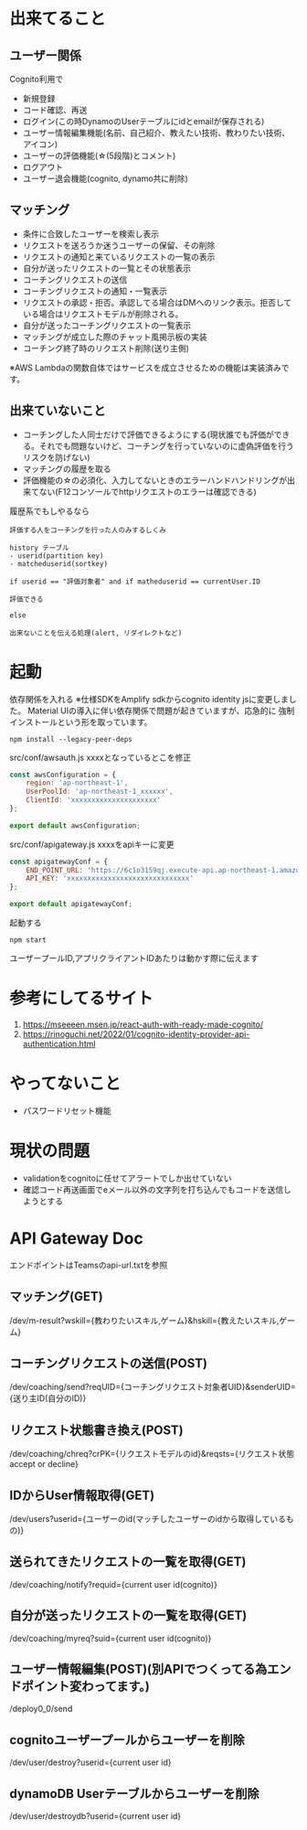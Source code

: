 # 出来てること
## ユーザー関係
Cognito利用で
- 新規登録
- コード確認、再送
- ログイン(この時DynamoのUserテーブルにidとemailが保存される)
- ユーザー情報編集機能(名前、自己紹介、教えたい技術、教わりたい技術、アイコン)
- ユーザーの評価機能(☆(5段階)とコメント)
- ログアウト
- ユーザー退会機能(cognito, dynamo共に削除)

## マッチング
- 条件に合致したユーザーを検索し表示
- リクエストを送ろうか迷うユーザーの保留、その削除
- リクエストの通知と来ているリクエストの一覧の表示
- 自分が送ったリクエストの一覧とその状態表示
- コーチングリクエストの送信
- コーチングリクエストの通知・一覧表示
- リクエストの承認・拒否。承認してる場合はDMへのリンク表示。拒否している場合はリクエストモデルが削除される。
- 自分が送ったコーチングリクエストの一覧表示
- マッチングが成立した際のチャット風掲示板の実装
- コーチング終了時のリクエスト削除(送り主側)

※AWS Lambdaの関数自体ではサービスを成立させるための機能は実装済みです。

## 出来ていないこと
- コーチングした人同士だけで評価できるようにする(現状誰でも評価ができる。それでも問題ないけど、コーチングを行っていないのに虚偽評価を行うリスクを防げない)
- マッチングの履歴を取る
- 評価機能の☆の必須化、入力してないときのエラーハンドハンドリングが出来てない(F12コンソールでhttpリクエストのエラーは確認できる)


履歴系でもしやるなら
```
評価する人をコーチングを行った人のみするしくみ

history テーブル
- userid(partition key)
- matcheduserid(sortkey)

if userid == "評価対象者" and if matheduserid == currentUser.ID

評価できる

else

出来ないことを伝える処理(alert, リダイレクトなど)
```


# 起動
依存関係を入れる
※仕様SDKをAmplify sdkからcognito identity jsに変更しました。
Material UIの導入に伴い依存関係で問題が起きていますが、応急的に
強制インストールという形を取っています。

```
npm install --legacy-peer-deps 
```

src/conf/awsauth.js xxxxとなっているとこを修正

```js
const awsConfiguration = {
    region: 'ap-northeast-1',
    UserPoolId: 'ap-northeast-1_xxxxxx',
    ClientId: 'xxxxxxxxxxxxxxxxxxxxx'
};
  
export default awsConfiguration;
```

src/conf/apigateway.js xxxxをapiキーに変更

```js 
const apigatewayConf = {
    END_POINT_URL: 'https://6c1o3159qj.execute-api.ap-northeast-1.amazonaws.com',
    API_KEY: 'xxxxxxxxxxxxxxxxxxxxxxxxxxxxxx'
};
 
export default apigatewayConf;
```

起動する

```
npm start
```

ユーザープールID,アプリクライアントIDあたりは動かす際に伝えます
# 参考にしてるサイト

1. https://mseeeen.msen.jp/react-auth-with-ready-made-cognito/
2. https://rinoguchi.net/2022/01/cognito-identity-provider-api-authentication.html

# やってないこと
- パスワードリセット機能

# 現状の問題
- validationをcognitoに任せてアラートでしか出せていない
- 確認コード再送画面でeメール以外の文字列を打ち込んでもコードを送信しようとする

# API Gateway Doc
エンドポイントはTeamsのapi-url.txtを参照
## マッチング(GET)
/dev/m-result?wskill={教わりたいスキル,ゲーム}&hskill={教えたいスキル,ゲーム}

## コーチングリクエストの送信(POST)
/dev/coaching/send?reqUID={コーチングリクエスト対象者UID}&senderUID={送り主ID(自分のID)}

## リクエスト状態書き換え(POST)
/dev/coaching/chreq?crPK={リクエストモデルのid}&reqsts={リクエスト状態 accept or decline}

## IDからUser情報取得(GET)
/dev/users?userid={ユーザーのid(マッチしたユーザーのidから取得しているもの)}

## 送られてきたリクエストの一覧を取得(GET)
/dev/coaching/notify?requid={current user id(cognito)}

## 自分が送ったリクエストの一覧を取得(GET)
/dev/coaching/myreq?suid={current user id(cognito)}

## ユーザー情報編集(POST)(別APIでつくってる為エンドポイント変わってます。)
/deploy0_0/send

## cognitoユーザープールからユーザーを削除
/dev/user/destroy?userid={current user id}
## dynamoDB Userテーブルからユーザーを削除
/dev/user/destroydb?userid={current user id}